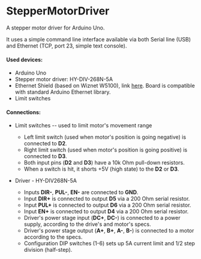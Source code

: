 # StepperMotorDriver
A stepper motor driver for Arduino Uno.

It uses a simple command line interface available via both Serial line (USB) and Ethernet (TCP, port 23, simple text console).

#### Used devices:
* Arduino Uno
* Stepper motor driver: HY-DIV-268N-5A
* Ethernet Shield (based on Wiznet W5100), link [here](https://botland.com.pl/pl/arduino-shield-komunikacja/3779-ethernet-shield-w5100-dla-arduino-z-czytnikiem-kart-microsd.html). Board is compatible with standard Arduino Ethernet library.
* Limit switches

#### Connections:
 * Limit switches -- used to limit motor's movement range   
   * Left limit switch (used when motor's position is going negative) is connected to **D2**.
   * Right limit switch (used when motor's position is going positive) is connected to **D3**.
   * Both input pins (**D2** and **D3**) have a 10k Ohm pull-down resistors. 
   * When a switch is hit, it shorts +5V (high state) to the **D2** or **D3**.

* Driver - HY-DIV268N-5A
  * Inputs **DIR-**, **PUL-**, **EN-** are connected to **GND**.
  * Input **DIR+** is connected to output **D5** via a 200 Ohm serial resistor.
  * Input **PUL+** is connected to output **D6** via a 200 Ohm serial resistor.
  * Input **EN+** is connected to output **D4** via a 200 Ohm serial resistor.
  * Driver's power stage input (**DC+**, **DC-**) is connected to a power supply, according to the drive's and motor's specs.
  * Driver's power stage output (**A+**, **B+**, **A-**, **B-**) is connected to a motor according to the specs.
  * Configuration DIP switches (1-6) sets up 5A current limit and 1/2 step division (half-step).
